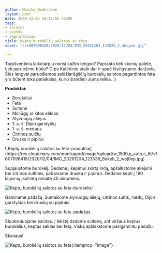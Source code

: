 ```yaml
---
author: Monika Godelienė
layout: post
date: 2020-12-04 19:12:55 +0200
tags:
- salotos
- pietūs
- pagrindiniai
title: Keptų burokėlių salotos su feta
cover: "/v1607098420/2020/12/04/IMG_20201204_143520_2_obaywe.jpg"

---
```

Tarpšventiniu laikotarpiu norisi kažko lengvo? Paprasto tiek skonių palete, tiek paruošimo būdu? O po Kalėdinio stalo dar ir ypač išsiilgstame daržovių. Šios lengvai paruošiamos saldžiarūgščių burokėlių salotos pagardintos feta yra būtent toks patiekalas, kurio šiandien Jums reikia. :)

**Produktai:**

* <span itemprop="recipeIngredient">Borukėliai</span>
* <span itemprop="recipeIngredient">Feta</span>
* <span itemprop="recipeIngredient">Sultenė</span>
* <span itemprop="recipeIngredient">Moliūgų ar kitos sėklos</span>
* <span itemprop="recipeIngredient">Alyvuogių aliejus</span>
* <span itemprop="recipeIngredient">1. a. š. Dijon garstyčių</span>
* <span itemprop="recipeIngredient">1. a. š. medaus</span>
* <span itemprop="recipeIngredient">Citrinos sulčių</span>
* <span itemprop="recipeIngredient">Druska ir pipirai</span>

<div itemprop="recipeInstructions" markdown="1">
![Keptų burokėlių salotos su feta-produktai](https://res.cloudinary.com/monikagod/image/upload/w_1500,q_auto,c_fit/v1607098419/2020/12/04/IMG_20201204_123539_Bokeh_2_wej0ep.jpg)

Supjaustome burokėlį. Dedame į kepimui skirtą indą, apšalkstome aliejumi bei sitrinos sultimis, pabarsome druska ir pipirais. Dedame kepti į 180 laipsnių įkaitintą orkaitę 45 minutėms.

![Keptų burokėlių salotos su feta-burokėliai](https://res.cloudinary.com/monikagod/image/upload/w_1500,q_auto,c_fit/v1607098420/2020/12/04/IMG_20201204_124346_2_nrrnbf.jpg)

Gaminame padažą. Sumaišome alyvuogių aliejų, citrinos sultis, medų, Dijon garstyčias bei druską su pipirais.

![Keptų burokėlių salotos su feta-padažas](https://res.cloudinary.com/monikagod/image/upload/w_1500,q_auto,c_fit/v1607098418/2020/12/04/IMG_20201204_130832_Bokeh_2_uryszb.jpg)

Sluoksniuojame salotas. Į lėkštę dedame sultenę, ant viršaus keptus burokėlius, keptas sėklas bei fetą. Viską apšlakstome pasigamintu padažu.  
</div>

Skanaus!

![Keptų burokėlių salotos su feta](https://res.cloudinary.com/monikagod/image/upload/w_1500,q_auto,c_fit/v1607098420/2020/12/04/IMG_20201204_143520_2_obaywe.jpg){:itemprop="image"}